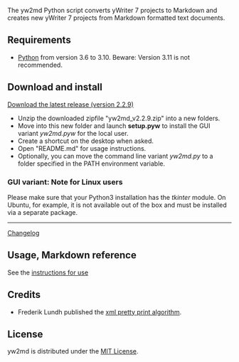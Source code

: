 The yw2md Python script converts yWriter 7 projects to Markdown 
and creates new yWriter 7 projects from Markdown formatted text documents.

## Requirements

- [Python](https://www.python.org/) from version 3.6 to 3.10. Beware: Version 3.11 is not recommended.

## Download and install

[Download the latest release (version 2.2.9)](https://raw.githubusercontent.com/peter88213/yw2md/main/dist/yw2md_v2.2.9.zip)

- Unzip the downloaded zipfile "yw2md_v2.2.9.zip" into a new folders.
- Move into this new folder and launch **setup.pyw** to install the GUI variant *yw2md.pyw* for the local user.
- Create a shortcut on the desktop when asked.
- Open "README.md" for usage instructions.
- Optionally, you can move the command line variant *yw2md.py* to a folder specified in the PATH environment variable. 

### GUI variant: Note for Linux users

Please make sure that your Python3 installation has the *tkinter* module. On Ubuntu, for example, it is not available out of the box and must be installed via a separate package. 

------------------------------------------------------------------

[Changelog](changelog)

## Usage, Markdown reference

See the [instructions for use](usage)

## Credits

- Frederik Lundh published the [xml pretty print algorithm](http://effbot.org/zone/element-lib.htm#prettyprint).

## License

yw2md is distributed under the [MIT
License](http://www.opensource.org/licenses/mit-license.php).
